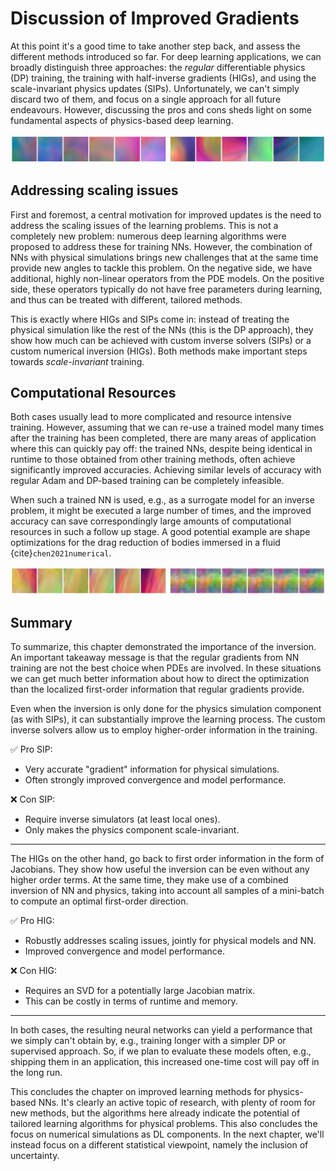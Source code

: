 Discussion of Improved Gradients
=======================

At this point it's a good time to take another step back, and assess the different methods introduced so far. For deep learning applications, we can broadly distinguish three approaches: the _regular_ differentiable physics (DP) training, the training with half-inverse gradients (HIGs), and using the scale-invariant physics updates (SIPs). Unfortunately, we can't simply discard two of them, and focus on a single approach for all future endeavours. However, discussing the pros and cons sheds light on some fundamental aspects of physics-based deep learning.

![Divider](resources/divider7.jpg)

## Addressing scaling issues

First and foremost, a central motivation for improved updates is the need to address the scaling issues of the learning problems. This is not a completely new problem: numerous deep learning algorithms were proposed to address these for training NNs. However, the combination of NNs with physical simulations brings new challenges that at the same time provide new angles to tackle this problem. On the negative side, we have additional, highly non-linear operators from the PDE models. On the positive side, these operators typically do not have free parameters during learning, and thus can be treated with different, tailored methods.

This is exactly where HIGs and SIPs come in: instead of treating the physical simulation like the rest of the NNs (this is the DP approach), they show how much can be achieved with custom inverse solvers (SIPs) or a custom numerical inversion (HIGs). Both methods make important steps towards _scale-invariant_ training.

## Computational Resources

Both cases usually lead to more complicated and resource intensive training. However, assuming that we can re-use a trained model many times after the training has been completed, there are many areas of application where this can quickly pay off: the trained NNs, despite being identical in runtime to those obtained from other training methods, often achieve significantly improved accuracies. Achieving similar levels of accuracy with regular Adam and DP-based training can be completely infeasible. 

When such a trained NN is used, e.g., as a surrogate model for an inverse problem, it might be executed a large number of times, and the improved accuracy can save correspondingly large amounts of computational resources in such a follow up stage. 
A good potential example are shape optimizations for the drag reduction of bodies immersed in a fluid {cite}`chen2021numerical`.




![Divider](resources/divider1.jpg)


## Summary 

To summarize, this chapter demonstrated the importance of the inversion. 
An important takeaway message is that
the regular gradients from NN training are not the best choice when PDEs are 
involved. In these situations we can get much better information about how to direct the
optimization than the localized first-order information that regular gradients provide.

Even when the inversion is only done for the physics simulation component (as with SIPs), it can substantially improve the learning process. The custom inverse solvers allow us to employ higher-order information in the training.

✅ Pro SIP: 
- Very accurate "gradient" information for physical simulations.
- Often strongly improved convergence and model performance.

❌ Con SIP: 
- Require inverse simulators (at least local ones).
- Only makes the physics component scale-invariant.

---

The HIGs on the other hand, go back to first order information in the form of Jacobians. They show how useful the inversion can be even without any higher order terms. At the same time, they make use of a combined inversion of NN and physics, taking into account all samples of a mini-batch to compute an optimal first-order direction.

✅ Pro HIG: 
- Robustly addresses scaling issues, jointly for physical models and NN.
- Improved convergence and model performance.

❌ Con HIG: 
- Requires an SVD for a potentially large Jacobian matrix.
- This can be costly in terms of runtime and memory.

---

In both cases, the resulting neural networks can yield a performance that we simply can't obtain by, e.g., training longer with a simpler DP or supervised approach. So, if we plan to evaluate these models often, e.g., shipping them in an application, this increased one-time cost will pay off in the long run.

This concludes the chapter on improved learning methods for physics-based NNs. 
It's clearly an active topic of research, with plenty of room for new methods, but the algorithms here already
indicate the potential of tailored learning algorithms for physical problems. 
This also concludes the focus on numerical simulations as DL components. In the next chapter, we'll instead
focus on a different statistical viewpoint, namely the inclusion of uncertainty.
